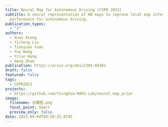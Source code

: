 ```yaml
---
title: Neural Map for Autonomous Driving (CVPR 2023)
subtitle: A neural representation of HD maps to improve local map inference
  performance for autonomous driving.
publication_types:
  - "1"
authors:
  - Xuan Xiong
  - Yicheng Liu
  - Tianyuan Yuan
  - Yue Wang
  - Yilun Wang
  - Hang Zhao
publication: https://arxiv.org/abs/2304.08481
draft: false
featured: false
tags:
  - CVPR2023
projects:
  - https://github.com/Tsinghua-MARS-Lab/neural_map_prior
image:
  filename: 总概图.png
  focal_point: Smart
  preview_only: false
date: 2023-09-04T09:50:25.674Z
---
```

